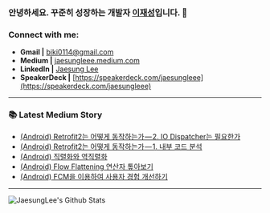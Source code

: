 ### 안녕하세요. 꾸준히 성장하는 개발자 [이재성][notion]입니다. 👋

<!-- ### Who am I
- 🔭 I’m currently working on a [personal project][website]!
- 🌱 I’m currently learning Data Science and Analytics 🤣
- 👯 I’m looking to collaborate with other content creators
- 🥅 2020 Goals: Give impact to society
- ⚡ Fun fact: I love blogging, reading books, and drawing -->

<!-- <br /> -->

### Connect with me:
* **Gmail |** [biki0114@gmail.com](mailto:biki0114@gmail.com)
* **Medium |** [jaesungleee.medium.com](https://jaesungleee.medium.com/)
* **LinkedIn |** [Jaesung Lee](https://www.linkedin.com/in/jaesung-lee-814a66210/)
* **SpeakerDeck |** [https://speakerdeck.com/jaesungleee](https://speakerdeck.com/jaesungleee)
  

---

### 📚 Latest Medium Story
<!-- MEDIUM-STORY-LIST:START -->
- [&lpar;Android&rpar; Retrofit2는 어떻게 동작하는가 — 2. IO Dispatcher는 필요한가](https://medium.com/jaesung-dev/android-retrofit2%EB%8A%94-%EC%96%B4%EB%96%BB%EA%B2%8C-%EB%8F%99%EC%9E%91%ED%95%98%EB%8A%94%EA%B0%80-2-io-dispatcher%EB%8A%94-%ED%95%84%EC%9A%94%ED%95%9C%EA%B0%80-83d5cc1b564b?source=rss-1de6c2ced51------2)
- [&lpar;Android&rpar; Retrofit2는 어떻게 동작하는가 — 1. 내부 코드 분석](https://medium.com/jaesung-dev/android-retrofit2%EB%8A%94-%EC%96%B4%EB%96%BB%EA%B2%8C-%EB%8F%99%EC%9E%91%ED%95%98%EB%8A%94%EA%B0%80-1-%EB%82%B4%EB%B6%80-%EC%BD%94%EB%93%9C-%EB%B6%84%EC%84%9D-964f4b5d0a5d?source=rss-1de6c2ced51------2)
- [&lpar;Android&rpar; 직렬화와 역직렬화](https://medium.com/jaesung-dev/android-%EC%A7%81%EB%A0%AC%ED%99%94%EC%99%80-%EC%97%AD%EC%A7%81%EB%A0%AC%ED%99%94-18fd04f1c0ed?source=rss-1de6c2ced51------2)
- [&lpar;Android&rpar; Flow Flattening 연산자 톺아보기](https://medium.com/jaesung-dev/android-flow-flattening-%EC%97%B0%EC%82%B0%EC%9E%90-%ED%86%BA%EC%95%84%EB%B3%B4%EA%B8%B0-475100c26ec0?source=rss-1de6c2ced51------2)
- [&lpar;Android&rpar; FCM을 이용하여 사용자 경험 개선하기](https://medium.com/jaesung-dev/android-fcm%EC%9D%84-%EC%9D%B4%EC%9A%A9%ED%95%98%EC%97%AC-%EC%82%AC%EC%9A%A9%EC%9E%90-%EA%B2%BD%ED%97%98-%EA%B0%9C%EC%84%A0%ED%95%98%EA%B8%B0-d51d1f3f6075?source=rss-1de6c2ced51------2)
<!-- MEDIUM-STORY-LIST:END -->

---

<img align="left" alt="JaesungLee's Github Stats" src="https://github-readme-stats.vercel.app/api?username=JaesungLeee&count_private=true&show_icons=true&theme=dark" />

[notion]: https://jaesungleee.notion.site/3668117ce02342d28351cf5703342f8f?pvs=4
